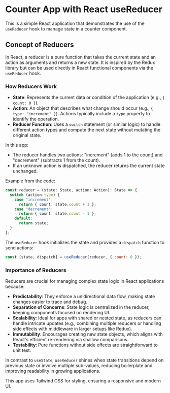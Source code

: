 # Counter App with React useReducer

This is a simple React application that demonstrates the use of the `useReducer` hook to manage state in a counter component.

## Concept of Reducers

In React, a reducer is a pure function that takes the current state and an action as arguments and returns a new state. It is inspired by the Redux library but can be used directly in React functional components via the `useReducer` hook.

### How Reducers Work
- **State**: Represents the current data or condition of the application (e.g., `{ count: 0 }`).
- **Action**: An object that describes what change should occur (e.g., `{ type: "increment" }`). Actions typically include a `type` property to identify the operation.
- **Reducer Function**: Uses a `switch` statement (or similar logic) to handle different action types and compute the next state without mutating the original state.

In this app:
- The reducer handles two actions: "increment" (adds 1 to the count) and "decrement" (subtracts 1 from the count).
- If an unknown action is dispatched, the reducer returns the current state unchanged.

Example from the code:
```typescript
const reducer = (state: State, action: Action): State => {
  switch (action.type) {
    case "increment":
      return { count: state.count + 1 };
    case "decrement":
      return { count: state.count - 1 };
    default:
      return state;
  }
};
```

The `useReducer` hook initializes the state and provides a `dispatch` function to send actions:
```jsx
const [state, dispatch] = useReducer(reducer, { count: 0 });
```

### Importance of Reducers
Reducers are crucial for managing complex state logic in React applications because:
- **Predictability**: They enforce a unidirectional data flow, making state changes easier to trace and debug.
- **Separation of Concerns**: State logic is centralized in the reducer, keeping components focused on rendering UI.
- **Scalability**: Ideal for apps with shared or nested state, as reducers can handle intricate updates (e.g., combining multiple reducers or handling side effects with middleware in larger setups like Redux).
- **Immutability**: Encourages creating new state objects, which aligns with React's efficient re-rendering via shallow comparisons.
- **Testability**: Pure functions without side effects are straightforward to unit test.

In contrast to `useState`, `useReducer` shines when state transitions depend on previous state or involve multiple sub-values, reducing boilerplate and improving readability in growing applications.

This app uses Tailwind CSS for styling, ensuring a responsive and modern UI.